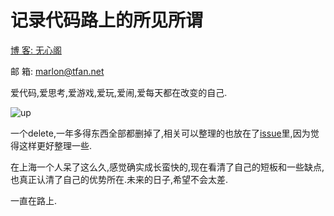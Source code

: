 # 记录代码路上的所见所谓

[博 客: 无心阁](http://tfan.net)

邮 箱: marlon@tfan.net

爱代码,爱思考,爱游戏,爱玩,爱闹,爱每天都在改变的自己.

![up](http://7vzoky.com1.z0.glb.clouddn.com/2015/10/1722185507.png)

一个delete,一年多得东西全部都删掉了,相关可以整理的也放在了[issue](https://github.com/MarlonFan/experiences-for-coding/issues)里,因为觉得这样更好整理一些.

在上海一个人呆了这么久,感觉确实成长蛮快的,现在看清了自己的短板和一些缺点,也真正认清了自己的优势所在.未来的日子,希望不会太差.

一直在路上.
